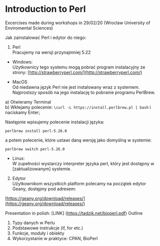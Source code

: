 # Introduction to Perl
Excercises made during workshops in 29/02/20 (Wroclaw University of Enviromental Sciences)

Jak zainstalować Perl i edytor do niego:

1. Perl <br>
Pracujemy na wersji przynajmniej 5.22
* Windows:<br>
Użytkownicy tego systemu mogą pobrać program instalacyjny ze strony: [http://strawberryperl.com/](http://strawberryperl.com/)

* MacOS<br>
Od niedawna język Perl nie jest instalowany wraz z systemem.
Najprostszy sposób na jego instalację to pobranie programu PerlBrew.

a) Otwieramy Terminal <br>
b) Wklejamy polecenie:
```\curl -L https://install.perlbrew.pl | bash```
i naciskamy Enter;

Następnie wpisujemy polecenie instalacji języka:

```perlbrew install perl-5.26.0```

a potem polecenie, które ustawi daną wersję jako domyślną w systemie:

```perlbrew switch perl-5.26.0```

* Linux:<br>
W zupełności wystarczy interpreter języka perl, który jest dostępny w [zaktualizowanym] systemie.

2. Edytor<br>
Użytkownikom wszystkich platform polecamy na początek edytor Geany, dostępny pod adresem:

[https://geany.org/download/releases/](https://geany.org/download/releases/)

Presentation in polish: [LINK] (https://tadzik.net/bioperl.pdf)
Outline <br>
1. Typy danych w Perlu
2. Podstawowe instrukcje (if, for etc.)
3. Funkcje, moduły i obiekty
4. Wykorzystanie w praktyce: CPAN, BioPerl

